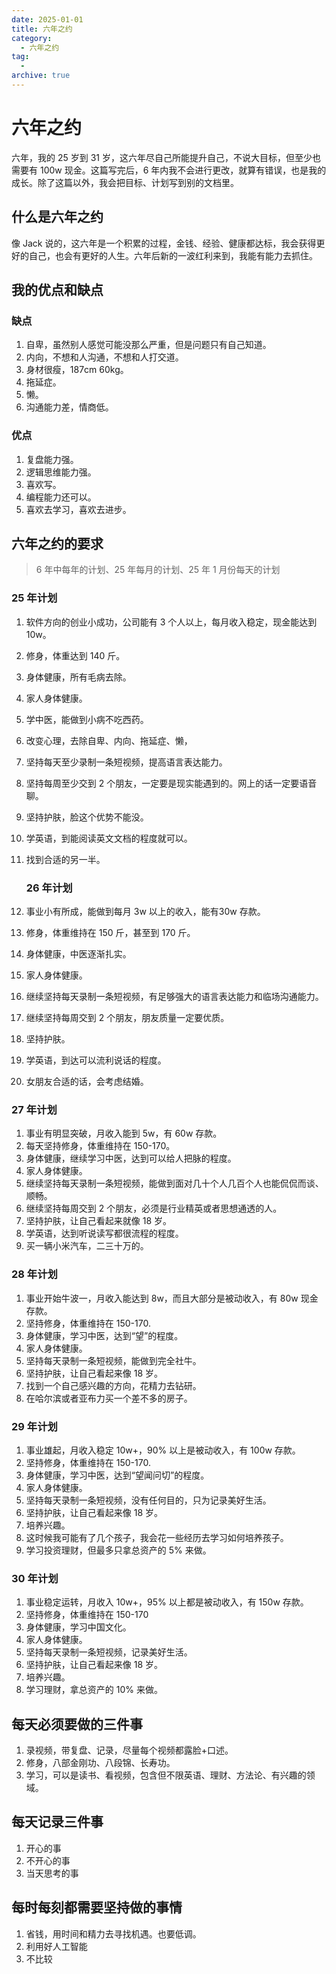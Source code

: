 ```yaml
---
date: 2025-01-01
title: 六年之约
category:
  - 六年之约
tag:
  - 
archive: true
---
```


# 六年之约

六年，我的 25 岁到 31 岁，这六年尽自己所能提升自己，不说大目标，但至少也需要有 100w 现金。这篇写完后，6 年内我不会进行更改，就算有错误，也是我的成长。除了这篇以外，我会把目标、计划写到别的文档里。

## 什么是六年之约

像 Jack 说的，这六年是一个积累的过程，金钱、经验、健康都达标，我会获得更好的自己，也会有更好的人生。六年后新的一波红利来到，我能有能力去抓住。
## 我的优点和缺点
### 缺点

1. 自卑，虽然别人感觉可能没那么严重，但是问题只有自己知道。
2. 内向，不想和人沟通，不想和人打交道。
3. 身材很瘦，187cm 60kg。
4. 拖延症。
5. 懒。
6. 沟通能力差，情商低。

### 优点

1. 复盘能力强。
2. 逻辑思维能力强。
3. 喜欢写。
4. 编程能力还可以。
5. 喜欢去学习，喜欢去进步。

## 六年之约的要求

> 6 年中每年的计划、25 年每月的计划、25 年 1 月份每天的计划

### 25 年计划

1. 软件方向的创业小成功，公司能有 3 个人以上，每月收入稳定，现金能达到 10w。
2. 修身，体重达到 140 斤。
3. 身体健康，所有毛病去除。
4. 家人身体健康。
5. 学中医，能做到小病不吃西药。
6. 改变心理，去除自卑、内向、拖延症、懒，
7. 坚持每天至少录制一条短视频，提高语言表达能力。
8. 坚持每周至少交到 2 个朋友，一定要是现实能遇到的。网上的话一定要语音聊。
9. 坚持护肤，脸这个优势不能没。
10. 学英语，到能阅读英文文档的程度就可以。

11. 找到合适的另一半。
    ### 26 年计划

1. 事业小有所成，能做到每月 3w 以上的收入，能有30w 存款。
2. 修身，体重维持在 150 斤，甚至到 170 斤。
3. 身体健康，中医逐渐扎实。
4. 家人身体健康。
5. 继续坚持每天录制一条短视频，有足够强大的语言表达能力和临场沟通能力。
6. 继续坚持每周交到 2 个朋友，朋友质量一定要优质。
7. 坚持护肤。
8. 学英语，到达可以流利说话的程度。

9. 女朋友合适的话，会考虑结婚。

### 27 年计划

1. 事业有明显突破，月收入能到 5w，有 60w 存款。
2. 每天坚持修身，体重维持在 150-170。
3. 身体健康，继续学习中医，达到可以给人把脉的程度。
4. 家人身体健康。
5. 继续坚持每天录制一条短视频，能做到面对几十个人几百个人也能侃侃而谈、顺畅。
6. 继续坚持每周交到 2 个朋友，必须是行业精英或者思想通透的人。
7. 坚持护肤，让自己看起来就像 18 岁。
8. 学英语，达到听说读写都很流程的程度。
9. 买一辆小米汽车，二三十万的。

### 28 年计划

1. 事业开始牛波一，月收入能达到 8w，而且大部分是被动收入，有 80w 现金存款。
2. 坚持修身，体重维持在 150-170.
3. 身体健康，学习中医，达到“望”的程度。
4. 家人身体健康。
5. 坚持每天录制一条短视频，能做到完全社牛。
6. 坚持护肤，让自己看起来像 18 岁。
7. 找到一个自己感兴趣的方向，花精力去钻研。
8. 在哈尔滨或者亚布力买一个差不多的房子。

### 29 年计划

1. 事业雄起，月收入稳定 10w+，90% 以上是被动收入，有 100w 存款。
2. 坚持修身，体重维持在 150-170.
3. 身体健康，学习中医，达到“望闻问切”的程度。
4. 家人身体健康。
5. 坚持每天录制一条短视频，没有任何目的，只为记录美好生活。
6. 坚持护肤，让自己看起来像 18 岁。
7. 培养兴趣。
8. 这时候我可能有了几个孩子，我会花一些经历去学习如何培养孩子。
9. 学习投资理财，但最多只拿总资产的 5% 来做。

### 30 年计划

1. 事业稳定运转，月收入 10w+，95% 以上都是被动收入，有 150w 存款。
2. 坚持修身，体重维持在 150-170
3. 身体健康，学习中国文化。
4. 家人身体健康。
5. 坚持每天录制一条短视频，记录美好生活。
6. 坚持护肤，让自己看起来像 18 岁。
7. 培养兴趣。
8. 学习理财，拿总资产的 10% 来做。

## 每天必须要做的三件事

1. 录视频，带复盘、记录，尽量每个视频都露脸+口述。
2. 修身，八部金刚功、八段锦、长寿功。
3. 学习，可以是读书、看视频，包含但不限英语、理财、方法论、有兴趣的领域。

## 每天记录三件事

1. 开心的事
2. 不开心的事
3. 当天思考的事

## 每时每刻都需要坚持做的事情

1. 省钱，用时间和精力去寻找机遇。也要低调。
2. 利用好人工智能
3. 不比较
